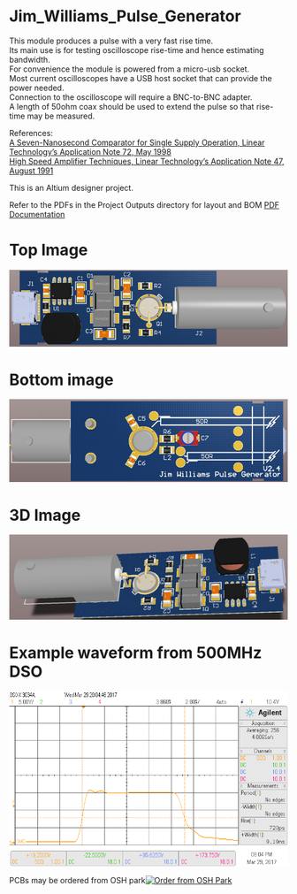 # Jim_Williams_Pulse_Generator
    
This module produces a pulse with a very fast rise time.   
Its main use is for testing oscilloscope rise-time and hence estimating bandwidth.  
For convenience the module is powered from a micro-usb socket.  
Most current oscilloscopes have a USB host socket that can provide the power needed.   
Connection to the oscilloscope will require a BNC-to-BNC adapter.  
A length of 50ohm coax should be used to extend the pulse so that rise-time may be measured.  

References:  
<a href="http://cds.linear.com/docs/en/application-note/an72f.pdf">A Seven-Nanosecond Comparator for Single Supply Operation, Linear Technology’s Application Note 72, May 1998</img></a>  
<a href="http://cds.linear.com/docs/en/application-note/an47fa.pdf">High Speed Amplifier Techniques, Linear Technology’s Application Note 47, August 1991</img></a>  

This is an Altium designer project.  

Refer to the PDFs in the Project Outputs directory for layout and BOM
<a href="https://github.com/podonoghue/Jim_Williams_Pulse_Generator/blob/master/Hardware/Project Outputs for Pulser/Pulser.PDF">PDF Documentation</img></a>

# Top Image  
![Top image](https://raw.githubusercontent.com/podonoghue/Jim_Williams_Pulse_Generator/master/Hardware/Pulse_Top.png "Top Board Image")  
# Bottom image  
![Bottom image](https://raw.githubusercontent.com/podonoghue/Jim_Williams_Pulse_Generator/master/Hardware/Pulse_Bottom.png "Bottom Board Image")  
# 3D Image  
![3D image](https://raw.githubusercontent.com/podonoghue/Jim_Williams_Pulse_Generator/master/Hardware/Pulse_3D_Perspective.png "3D Board Image")  
# Example waveform from 500MHz DSO  
![Measured Waveform](https://raw.githubusercontent.com/podonoghue/Jim_Williams_Pulse_Generator/master/Hardware/Waveform_500MHz_50R_DSO.png "Measured Waveform")
  
PCBs may be ordered from OSH park<a href="https://oshpark.com/shared_projects/KrhgN8JM"><img src="https://oshpark.com/assets/badge-5b7ec47045b78aef6eb9d83b3bac6b1920de805e9a0c227658eac6e19a045b9c.png" alt="Order from OSH Park"></img></a>  



